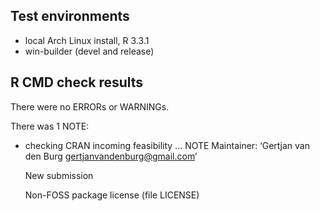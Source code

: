 ## Test environments
* local Arch Linux install, R 3.3.1
* win-builder (devel and release)

## R CMD check results
There were no ERRORs or WARNINGs.

There was 1 NOTE:

* checking CRAN incoming feasibility ... NOTE
  Maintainer: ‘Gertjan van den Burg <gertjanvandenburg@gmail.com>’

  New submission

  Non-FOSS package license (file LICENSE)

